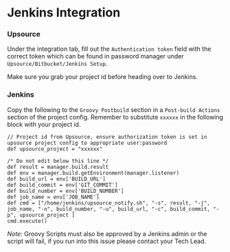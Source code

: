 # Jenkins Integration

### Upsource

Under the integration tab, fill out the `Authentication token` field with the correct token which can be found in password manager under `Upsource/Bitbucket/Jenkins Setup`.

Make sure you grab your project id before heading over to Jenkins.

### Jenkins

Copy the following to the `Groovy Postbuild` section in a `Post-build Actions` section of the project config.
Remember to substitute `xxxxxx` in the following block with your project id.

```
// Project id from Upsource, ensure authorization token is set in upsource project config to appropriate user:password
def upsource_project = "xxxxxx"

/* Do not edit below this line */
def result = manager.build.result
def env = manager.build.getEnvironment(manager.listener)
def build_url = env['BUILD_URL']
def build_commit = env['GIT_COMMIT']
def build_number = env['BUILD_NUMBER']
def job_name = env['JOB_NAME']
def cmd = ["/home/jenkins/upsource_notify.sh", "-s", result, "-j", job_name, "-n", build_number, "-u", build_url, "-c", build_commit, "-p", upsource_project ]
cmd.execute()
```

*Note*: Groovy Scripts must also be approved by a Jenkins admin or the script will fail, if you run into this issue please contact your Tech Lead.

